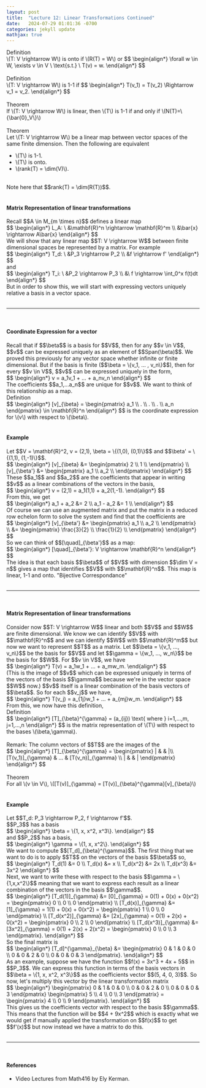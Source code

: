 ```yaml
---
layout: post
title:  "Lecture 12: Linear Transformations Continued"
date:   2024-07-29 01:01:36 -0700
categories: jekyll update
mathjax: true
---
```

<div class="bdiv">
Definition
</div>
<div class="bbdiv">
\(T: V \rightarrow W\) is onto if \(R(T) = W\) or
	$$
	\begin{align*}
	 \forall w \in W, \exists v \in V \ \text{s.t.} \ T(v) = w.
	\end{align*}
	$$
</div>
<br>
<!------------------------------------------------------------------------------------>
<div class="bdiv">
Definition
</div>
<div class="bbdiv">
\(T: V \rightarrow W\) is 1-1 if
	$$
	\begin{align*}
	 T(v_1) = T(v_2) \Rightarrow v_1 = v_2.
	\end{align*}
	$$
</div>
<br>
<!------------------------------------------------------------------------------------>
<div class="purdiv">
Theorem
</div>
<div class="purbdiv">
If \(T: V \rightarrow W\) is linear, then \(T\) is 1-1 if and only if \(N(T)=\{\bar{0}_V\}\)
</div>
<br>
<!------------------------------------------------------------------------------------>
<div class="purdiv">
Theorem
</div>
<div class="purbdiv">
Let \(T: V \rightarrow W\) be a linear map between vector spaces of the same finite dimension. Then the following are equivalent 
<ul>
	<li> \(T\) is 1-1. </li>
	<li> \(T\) is onto. </li>
	<li> \(rank(T) = \dim(V)\). </li>
</ul>
</div>
<br>
Note here that $$rank(T) = \dim(R(T))$$.
<br>
<br>
<!------------------------------------------------------------------------------------>
<h4><b>Matrix Representation of linear transformations</b></h4>
Recall $$A \in M_{m \times n}$$ defines a linear map
<div>
	$$
	\begin{align*}
	L_A: \ &\mathbf{R}^n \rightarrow \mathbf{R}^m \\ 
	            &\bar{x} \rightarrow A\bar{x} 
	\end{align*}
	$$
</div>
We will show that any linear map $$T: V \rightarrow W$$ between finite dimensional spaces be represented by a matrix. For example 
<div>
	$$
	\begin{align*}
	T_d: \ &P_3 \rightarrow P_2 \\ 
	&f \rightarrow f'
	\end{align*}
	$$
</div>
 and
<div>
 	$$
 	\begin{align*}
 	T_i: \ &P_2 \rightarrow P_3 \\ 
 	&\ f \rightarrow \int_0^x f(t)dt
 	\end{align*}
 	$$
</div>
But in order to show this, we will start with expressing vectors uniquely relative a basis in a vector space.
<br>
<br>
<hr>
<br>
<!------------------------------------------------------------------------------------>
<h4><b>Coordinate Expression for a vector</b></h4>
Recall that if $$\beta$$ is a basis for $$V$$, then for any $$v \in V$$, $$v$$ can be expressed uniquely as an element of $$Span(\beta)$$. We proved this previously for any vector space whether infinite or finite dimensional. But if the basis is finite ($$\beta = \{v_1, ... , v_n\}$$), then for every $$v \in V$$, $$v$$ can be expressed uniquely in the form,
<div>
	$$
	\begin{align*}
	v = a_1v_1 + ... + a_nv_n
	\end{align*}
	$$
</div>
The coefficients $$a_1,...a_n$$ are unique for $$v$$. We want to think of this relationship as a map. 
<!------------------------------------------------------------------------------------>
<div class="bdiv">
Definition
</div>
<div class="bbdiv">
	$$
	\begin{align*}
	 [v]_{\beta} = 
\begin{pmatrix}
a_1 \\
.  \\
. \\
. \\
a_n
\end{pmatrix}
\in \mathbf{R}^n
	\end{align*}
	$$
is the coordinate expression for \(v\) with respect to \(\beta\).
</div>
<br>
<!------------------------------------------------------------------------------------>
<h4><b>Example</b></h4>
Let $$V = \mathbf{R}^2, v = (2,1), \beta = \{(1,0), (0,1)\}$$ and $$\beta' = \{(1,1), (1,-1)\}$$.
<br>
<div>
	$$
	\begin{align*}
	 [v]_{\beta} &= 
	 \begin{pmatrix}
	 2 \\
	 1 \\
	 \end{pmatrix} \\
	 [v]_{\beta'} &= 
	 \begin{pmatrix}
	 a_1 \\
	 a_2 \\
	 \end{pmatrix}
\end{align*}
$$
</div>
These $$a_1$$ and $$a_2$$ are the coefficients that appear in writing $$v$$ as a linear combinations of the vectors in the basis,
<div>
	$$
	\begin{align*}
	 v = (2,1) = a_1(1,1) + a_2(1,-1).
\end{align*}
	 $$
</div>
From this, we get
<div>
	$$
	\begin{align*}
	 a_1 + a_2 &= 2 \\
	 a_1 - a_2 &= 1 \\
\end{align*}
	 $$
</div>
Of course we can use an augmented matrix and put the matrix in a reduced row echelon form to solve the system and find that the coefficients are
<div>
	$$
	\begin{align*}
	 [v]_{\beta'} &= 
	 \begin{pmatrix}
	 a_1 \\
	 a_2 \\
	 \end{pmatrix} \\
	 &= 
	 \begin{pmatrix}
	 \frac{3}{2} \\
	 \frac{1}{2} \\
	 \end{pmatrix}
\end{align*}
$$
</div>
So we can think of $$[\quad]_{\beta'}$$ as a map:
<div>
	$$
	\begin{align*}
	 [\quad]_{\beta'}: V \rightarrow \mathbf{R}^n
\end{align*}
$$
</div>
The idea is that each basis $$\beta$$ of $$V$$ with dimension $$\dim V = n$$ gives a map that identifies $$V$$ with $$\mathbf{R}^n$$. This map is linear, 1-1 and onto. "Bijective Correspondance"
<br>
<br>
<hr>
<br>
<!------------------------------------------------------------------------------------>
<h4><b>Matrix Representation of linear transformations</b></h4>
Consider now $$T: V \rightarrow W$$ linear and both $$V$$ and $$W$$ are finite dimensional.
We know we can identify $$V$$ with $$\mathbf{R}^n$$ and we can identify $$W$$ with $$\mathbf{R}^m$$ but now we want to represent $$T$$ as a matrix. Let $$\beta = \{v_1, ..., v_n\}$$ be the basis for $$V$$ and let $$\gamma = \{w_1, ..., w_n\}$$ be the basis for $$W$$. For $$v \in V$$, we have
<div>
	$$
	\begin{align*}
	T(v) = a_1w_1 + ... + a_mw_m.
\end{align*}
$$
</div>
(This is the image of $$v$$ which can be expressed uniquely in terms of the vectors of the basis $$\gamma$$ because we're in the vector space $$W$$ now.) $$v$$ itself is a linear combination of the basis vectors of $$\beta$$. So for each $$v_j$$ we have,
 <div>
 	$$
 	\begin{align*}
 	T(v_j) = a_{1j}w_1 + ... + a_{mj}w_m.
 \end{align*}
 $$
 </div>
From this, we now have this definition,
<!------------------------------------------------------------------------------------>
<div class="bdiv">
Definition
</div>
<div class="bbdiv">
	$$
	\begin{align*}
	 [T]_{\beta}^{\gamma} = (a_{ij}) \text{ where } i=1,...,m, j=1,...,n
	\end{align*}
	$$
is the matrix representation of \(T\) with respect to the bases \(\beta,\gamma\).
</div>
<br>
Remark: The column vectors of $$T$$ are the images of the 
<div>
	$$
\begin{align*}
	 [T]_{\beta}^{\gamma} = 
\begin{pmatrix}
| & & |\\ 
[T(v_1)]_{\gamma} & ... & [T(v_n)]_{\gamma} \\
| & & |
\end{pmatrix}
\end{align*}
$$
</div>
<br>
<div class="purdiv">
Theorem
</div>
<div class="purbdiv">
	For all \(v \in V\), \([T(v)]_{\gamma} = [T(v)]_{\beta}^{\gamma}[v]_{\beta}\)
</div>
<br>
<!------------------------------------------------------------------------------------>
<h4><b>Example</b></h4>
Let $$T_d: P_3 \rightarrow P_2, f \rightarrow f'$$. 
<br>
$$P_3$$ has a basis
<div>
	$$
\begin{align*}
\beta = \{1, x, x^2, x^3\}.
\end{align*}
$$
</div>
and $$P_2$$ has a basis,
<div>
	$$
\begin{align*}
\gamma = \{1, x, x^2\}.
\end{align*}
$$
</div>
We want to compute $$[T_d]_{\beta}^{\gamma}$$. The first thing that we want to do is to apply $$T$$ on the vectors of the basis $$\beta$$ so,
<div>
	$$
\begin{align*}
T_d(1) &= 0 \\
T_d(x) &= x \\
T_d(x^2) &= 2x \\
T_d(x^3) &= 3x^2
\end{align*}
$$
</div>
Next, we want to write these with respect to the basis $$\gamma = \{1,x,x^2\}$$ meaning that we want to express each result as a linear combination of the vectors in the basis $$\gamma$$. 
<div>
	$$
\begin{align*}
[T_d(1)]_{\gamma} &=  [0]_{\gamma} = 0(1) + 0(x) + 0(x^2) = 
\begin{pmatrix}
0 \\ 
0 \\
0
\end{pmatrix} \\
[T_d(x)]_{\gamma} &=  [1]_{\gamma} = 1(1) + 0(x) + 0(x^2) = 
\begin{pmatrix}
1 \\ 
0 \\
0
\end{pmatrix} \\
[T_d(x^2)]_{\gamma} &=  [2x]_{\gamma} = 0(1) + 2(x) + 0(x^2) = 
\begin{pmatrix}
0 \\ 
2 \\
0
\end{pmatrix} \\
[T_d(x^3)]_{\gamma} &=  [3x^2]_{\gamma} = 0(1) + 2(x) + 2(x^2) = 
\begin{pmatrix}
0 \\ 
0 \\
3
\end{pmatrix}.
\end{align*}
$$
</div>
So the final matrix is
<div>
	$$
\begin{align*}
[T_d]^{\gamma}_{\beta} &= 
\begin{pmatrix}
0 & 1 & 0 & 0 \\ 
0 & 0 & 2 & 0 \\
0 & 0 & 0 & 3
\end{pmatrix}.
\end{align*}
$$
</div>
As an example, suppose we have the function $$f(x) = 3x^3 + 4x + 5$$ in $$P_3$$. We can express this function in terms of the basis vectors in $$\beta = \{1, x, x^2, x^3\}$$ as the coefficients vector $$(5, 4, 0, 3)$$. So now, let's multiply this vector by the linear transformation matrix
<div>
	$$
\begin{align*}
\begin{pmatrix}
0 & 1 & 0 & 0 \\ 
0 & 0 & 2 & 0 \\
0 & 0 & 0 & 3
\end{pmatrix}
\begin{pmatrix}
5 \\ 
4 \\
0 \\
3
\end{pmatrix} = 
\begin{pmatrix}
4 \\
0 \\
9
\end{pmatrix}.
\end{align*}
$$
</div>
This gives us the coefficients vector with respect to the basis $$\gamma$$. This means that the function will be $$4 + 9x^2$$ which is exactly what we would get if manually applied the transformation on $$f(x)$$ to get $$f'(x)$$ but now instead we have a matrix to do this.

<br>
<br>
<hr>
<br>
<!------------------------------------------------------------------------------------>
<h4><b>References</b></h4>
<ul>
<li>Video Lectures from Math416 by Ely Kerman.</li>
</ul>






















